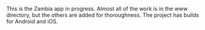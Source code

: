 This is the Zambia app in progress. Almost all of the work is in the www directory, but the others are added for thoroughness. The project has builds for Android and iOS. 